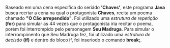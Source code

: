 Baseado em uma cena específica do seriádo **'Chaves'**, este programa **Java** busca recriar a cena na qual o protagonista **Chaves**, recita um poema chamado **"O Cão arrependido"**. Foi utilizado uma <i>estrutura de repetição</i> **(for)** para simular as 44 vezes que o protagonista iria recitar o poema, porém foi interrompido pelo personagem **Seu Madruga**. Para simular o interrompimento que Seu Madruga fez, foi utilizado uma <i>estrutura de decisão</i> **(if)** e dentro do bloco if, foi inseriodo o comando **break;**. 
